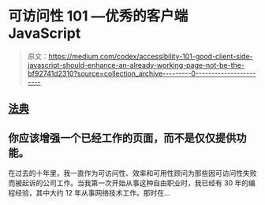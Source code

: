# 可访问性 101 —优秀的客户端 JavaScript

> 原文：<https://medium.com/codex/accessibility-101-good-client-side-javascript-should-enhance-an-already-working-page-not-be-the-bf92741d2310?source=collection_archive---------0----------------------->

## [法典](http://medium.com/codex)

## 你应该增强一个已经工作的页面，而不是仅仅提供功能。

在过去的十年里，我一直作为可访问性、效率和可用性顾问为那些因可访问性失败而被起诉的公司工作。当我第一次开始从事这种自由职业时，我已经有 30 年的编程经验，其中大约 12 年从事网络技术工作。那时在…